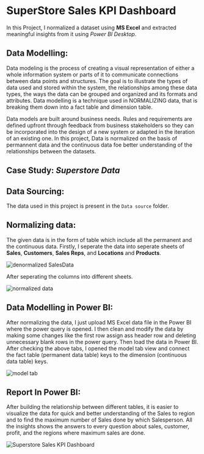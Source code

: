 # SuperStore Sales KPI Dashboard

In this Project, I normalized a dataset using **MS Excel** and extracted meaningful insights from it using *Power BI Desktop*.

## Data Modelling:
Data modeling is the process of creating a visual representation of either a whole information system or parts of it to communicate connections between data points and structures. The goal is to illustrate the types of data used and stored within the system, the relationships among these data types, the ways the data can be grouped and organized and its formats and attributes. Data modelling is a technique used in NORMALIZING data, that is breaking them down into a fact table and dimension table.

Data models are built around business needs. Rules and requirements are defined upfront through feedback from business stakeholders so they can be incorporated into the design of a new system or adapted in the iteration of an existing one. In this project, Data is normalized on the basis of permannent data and the continuous data foe better understanding of the relationships between the datasets.

## Case Study: *Superstore Data*
## Data Sourcing:
The data used in this project is present in the `Data source` folder.
## Normalizing data:
The given data is in the form of table which include all the permanent and the continuous data. Firstly, I seperate the data into seperate sheets of **Sales**, **Customers**, **Sales Reps**, and **Locations** and **Products**.

![denormalized SalesData](https://user-images.githubusercontent.com/107538510/175783961-4fb009fe-1c89-4861-9a76-b6184f1f474d.PNG)

After seperating the columns into different sheets.

![normalized data](https://user-images.githubusercontent.com/107538510/175783987-080e0d3c-94b7-4bf9-a2c1-f05d7a04e9e9.PNG)

## Data Modelling in Power BI:
After normalizing the data, I just upload MS Excel data file in the Power BI where the power query is opened. I then clean and modify the data by making some changes like the first row assign ass header row and deleting unnecessary blank rows in the power query. Then load the data in Power BI. After checking the above tabs, I opened the model tab view and connect the fact table (permanent data table) keys to the dimension (continuous data table) keys.

![model tab](https://user-images.githubusercontent.com/107538510/175784265-aaf85467-050f-438b-b2ab-05306f2c75fb.PNG)

## Report In Power BI:
After building the relationship between different tables, it is easier to visualize the data for quick and better understanding of the Sales to region and to find the maximum number of Sales done by which Salesperson. All the insights shows the answers to every question about sales, customer, profit, and the regions where maximum sales are done.

![Superstore Sales KPI Dashboard](https://user-images.githubusercontent.com/96622330/190375916-8482e4c2-8669-41c5-9c82-82eca5cb25a3.png)
